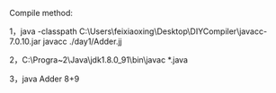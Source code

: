 Compile method:

1，java -classpath C:\Users\feixiaoxing\Desktop\DIYCompiler\javacc-7.0.10.jar javacc ./day1/Adder.jj

2，C:\Progra~2\Java\jdk1.8.0_91\bin\javac *.java

3，java Adder 8+9

